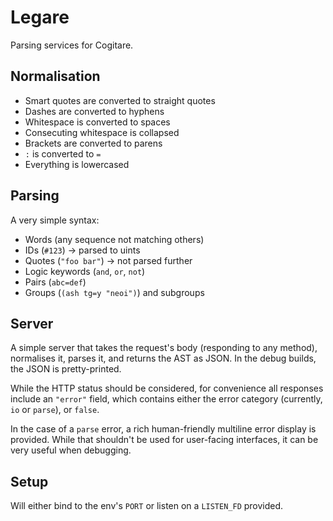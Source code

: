 # Legare

Parsing services for Cogitare.

## Normalisation

- Smart quotes are converted to straight quotes
- Dashes are converted to hyphens
- Whitespace is converted to spaces
- Consecuting whitespace is collapsed
- Brackets are converted to parens
- `:` is converted to `=`
- Everything is lowercased

## Parsing

A very simple syntax:

- Words (any sequence not matching others)
- IDs (`#123`) → parsed to uints
- Quotes (`"foo bar"`) → not parsed further
- Logic keywords (`and`, `or`, `not`)
- Pairs (`abc=def`)
- Groups (`(ash tg=y "neoi")`) and subgroups

## Server

A simple server that takes the request's body (responding to any method),
normalises it, parses it, and returns the AST as JSON. In the debug builds,
the JSON is pretty-printed.

While the HTTP status should be considered, for convenience all responses
include an `"error"` field, which contains either the error category
(currently, `io` or `parse`), or `false`.

In the case of a `parse` error, a rich human-friendly multiline error display
is provided. While that shouldn't be used for user-facing interfaces, it can be
very useful when debugging.

## Setup

Will either bind to the env's `PORT` or listen on a `LISTEN_FD` provided.
